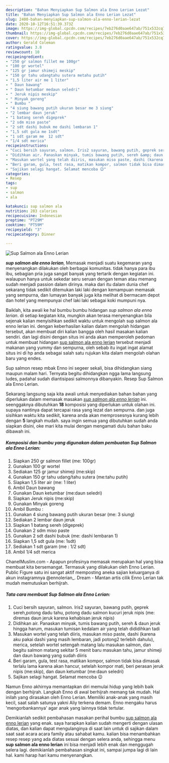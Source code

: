 ```yaml
---
description: "Bahan Menyiapkan Sup Salmon ala Enno Lerian Lezat"
title: "Bahan Menyiapkan Sup Salmon ala Enno Lerian Lezat"
slug: 2400-bahan-menyiapkan-sup-salmon-ala-enno-lerian-lezat
date: 2020-10-12T16:51:39.373Z
image: https://img-global.cpcdn.com/recipes/7eb276d0aae647ab/751x532cq70/sup-salmon-ala-enno-lerian-foto-resep-utama.jpg
thumbnail: https://img-global.cpcdn.com/recipes/7eb276d0aae647ab/751x532cq70/sup-salmon-ala-enno-lerian-foto-resep-utama.jpg
cover: https://img-global.cpcdn.com/recipes/7eb276d0aae647ab/751x532cq70/sup-salmon-ala-enno-lerian-foto-resep-utama.jpg
author: Gerald Coleman
ratingvalue: 3.8
reviewcount: 10
recipeingredient:
- "250 gr salmon fillet me 100gr"
- "100 gr wortel"
- "125 gr jamur shimeji meskip"
- "150 gr tahu udangtahu sutera metahu putih"
- "1,5 liter air me 1 liter"
- " Daun bawang"
- " Daun ketumbar medaun seledri"
- " Jeruk nipis meskip"
- " Minyak goreng"
- " Bumbu "
- "4 siung bawang putih ukuran besar me 3 siung"
- "2 lembar daun jeruk"
- "1 batang sereh digeprek"
- "2 sdm miso paste"
- "2 sdt dashi bubuk me dashi lembaran 1"
- "1,5 sdt gula me 1sdt"
- "1 sdt garam me  12 sdt"
- "1/4 sdt merica"
recipeinstructions:
- "Cuci bersih sayuran, salmon. Iris2 sayuran, bawang putih, geprek sereh,potong dadu tahu, potong dadu salmon kucuri jeruk nipis (me: diremas daun jeruk karena kehabisan jeruk nipis)"
- "Didihkan air. Panaskan minyak, tumis bawang putih, sereh &amp; daun jeruk hingga harum, masukan tumisan kedalam air yang telah dididihkan tadi"
- "Masukan wortel yang telah diiris, masukan miso paste, dashi (karena aku pakai dashi yang masih lembaran, jadi potong2 terlebih dahulu), merica, setelah wortel setengah matang lalu masukan salmon, dan begitu salmon matang sekitar 5 menit baru masukan tahu, jamur shimeji dan daun bawang yang sudah diiris"
- "Beri garam, gula, test rasa, matikan kompor, salmon tidak bisa dimasak terlalu lama karena akan hancur, setelah kompor mati, beri perasan jeruk nipis (me:skip), dan daun ketumbar (me:daun seledri)"
- "Sajikan selagi hangat. Selamat mencoba 😉"
categories:
- Resep
tags:
- sup
- salmon
- ala

katakunci: sup salmon ala 
nutrition: 283 calories
recipecuisine: Indonesian
preptime: "PT29M"
cooktime: "PT59M"
recipeyield: "3"
recipecategory: Dinner

---
```



![Sup Salmon ala Enno Lerian](https://img-global.cpcdn.com/recipes/7eb276d0aae647ab/751x532cq70/sup-salmon-ala-enno-lerian-foto-resep-utama.jpg)

<b><i>sup salmon ala enno lerian</i></b>, Memasak menjadi suatu kegemaran yang menyenangkan dilakukan oleh berbagai komunitas. tidak hanya para ibu ibu, sebagian pria juga sangat banyak yang tertarik dengan kegiatan ini. walaupun hanya untuk sekedar seru seruan dengan teman atau memang sudah menjadi passion dalam dirinya. maka dari itu dalam dunia chef sekarang tidak sedikit ditemukan laki laki dengan kemampuan memasak yang sempurna, dan lumayan banyak juga kita melihat di bermacam depot dan hotel yang mempunyai chef laki laki sebagai koki mumpuni nya.

Baiklah, kita awali ke hal bumbu bumbu hidangan <i>sup salmon ala enno lerian</i>. di setiap kegiatan kita, mungkin akan terasa menyenangkan bila sejenak kalian menyisihkan sedikit waktu untuk mengolah sup salmon ala enno lerian ini. dengan keberhasilan kalian dalam mengolah hidangan tersebut, akan membuat diri kalian bangga oleh hasil masakan kalian sendiri. dan lagi disini dengan situs ini anda akan memperoleh pedoman untuk membuat hidangan <u>sup salmon ala enno lerian</u> tersebut menjadi makanan yang yummy dan sempurna, oleh sebab itu ingat ingat alamat situs ini di hp anda sebagai salah satu rujukan kita dalam mengolah olahan baru yang endes.

Sup salmon resep mbak Enno ini segeer sekali, bisa dihidangkan siang maupun malam hari. Ternyata begitu dihidangkan ngga lama langsung ludes, padahal sudah diantisipasi salmonnya dibanyakin. Resep Sup Salmon ala Enno Lerian.


Sekarang langsung saja kita awali untuk menyediakan bahan bahan yang diperlukan dalam memasak masakan <u><i>sup salmon ala enno lerian</i></u> ini. seenggaknya dibutuhkan <b>18</b> komposisi yang diperlukan untuk olahan ini. supaya nantinya dapat tercapai rasa yang lezat dan sempurna. dan juga sisihkan waktu kita sedikit, karena anda akan memprosesnya kurang lebih dengan <b>5</b> langkah mudah. saya ingin semua yang dibutuhkan sudah anda siapkan disini, oke mari kita mulai dengan mengamati dulu bahan baku dibawah ini.

<!--inarticleads1-->

##### Komposisi dan bumbu yang digunakan dalam pembuatan Sup Salmon ala Enno Lerian:

1. Siapkan 250 gr salmon fillet (me: 100gr)
1. Gunakan 100 gr wortel
1. Sediakan 125 gr jamur shimeji (me:skip)
1. Gunakan 150 gr tahu udang/tahu sutera (me:tahu putih)
1. Siapkan 1,5 liter air (me: 1 liter)
1. Ambil  Daun bawang
1. Gunakan  Daun ketumbar (me:daun seledri)
1. Siapkan  Jeruk nipis (me:skip)
1. Gunakan  Minyak goreng
1. Ambil  Bumbu :
1. Gunakan 4 siung bawang putih ukuran besar (me: 3 siung)
1. Sediakan 2 lembar daun jeruk
1. Siapkan 1 batang sereh (digeprek)
1. Gunakan 2 sdm miso paste
1. Gunakan 2 sdt dashi bubuk (me: dashi lembaran 1)
1. Siapkan 1,5 sdt gula (me: 1sdt)
1. Sediakan 1 sdt garam (me : 1/2 sdt)
1. Ambil 1/4 sdt merica


ChanelMuslim.com - Apapun profesinya memasak merupakan hal yang bisa membuat kita bersemangat. Termasuk yang dilakukan oleh Enno Lerian. Public Figure satu ini sangat aktif memposting aneka sajian keluarganya di akun instagramnya @ennolerian_. Dream - Mantan artis cilik Enno Lerian tak mudah memutuskan berhijrah. 

<!--inarticleads2-->

##### Tata cara membuat Sup Salmon ala Enno Lerian:

1. Cuci bersih sayuran, salmon. Iris2 sayuran, bawang putih, geprek sereh,potong dadu tahu, potong dadu salmon kucuri jeruk nipis (me: diremas daun jeruk karena kehabisan jeruk nipis)
1. Didihkan air. Panaskan minyak, tumis bawang putih, sereh &amp; daun jeruk hingga harum, masukan tumisan kedalam air yang telah dididihkan tadi
1. Masukan wortel yang telah diiris, masukan miso paste, dashi (karena aku pakai dashi yang masih lembaran, jadi potong2 terlebih dahulu), merica, setelah wortel setengah matang lalu masukan salmon, dan begitu salmon matang sekitar 5 menit baru masukan tahu, jamur shimeji dan daun bawang yang sudah diiris
1. Beri garam, gula, test rasa, matikan kompor, salmon tidak bisa dimasak terlalu lama karena akan hancur, setelah kompor mati, beri perasan jeruk nipis (me:skip), dan daun ketumbar (me:daun seledri)
1. Sajikan selagi hangat. Selamat mencoba 😉


Namun Enno akhirnya memantapkan diri memulai hidup yang lebih baik dengan berhijrah. Langkah Enno di awal berhijrah memang tak mudah. Hal inilah yang dirasakan oleh Enno Lerian. Memiliki anak-anak yang masih kecil, saat salah satunya yakni Aliy terkena demam. Enno mengaku harus &#39;mengorbankannya&#39; agar anak yang lainnya tidak tertular. 

Demikianlah sedikit pembahasan masakan perihal bumbu <u>sup salmon ala enno lerian</u> yang enak. saya harapkan kalian sudah mengerti dengan ulasan diatas, dan kalian dapat mengulanginya di saat lain untuk di sajikan dalam saat saat acara acara family atau sahabat kamu. kalian bisa menambahkan resep resep yang ada diatas sesuai dengan selera anda, sehingga menu <b>sup salmon ala enno lerian</b> ini bisa menjadi lebih enak dan menggugah selera lagi. demikianlah pembahasan singkat ini, sampai jumpa lagi di lain hal. kami harap hari kamu menyenangkan.
